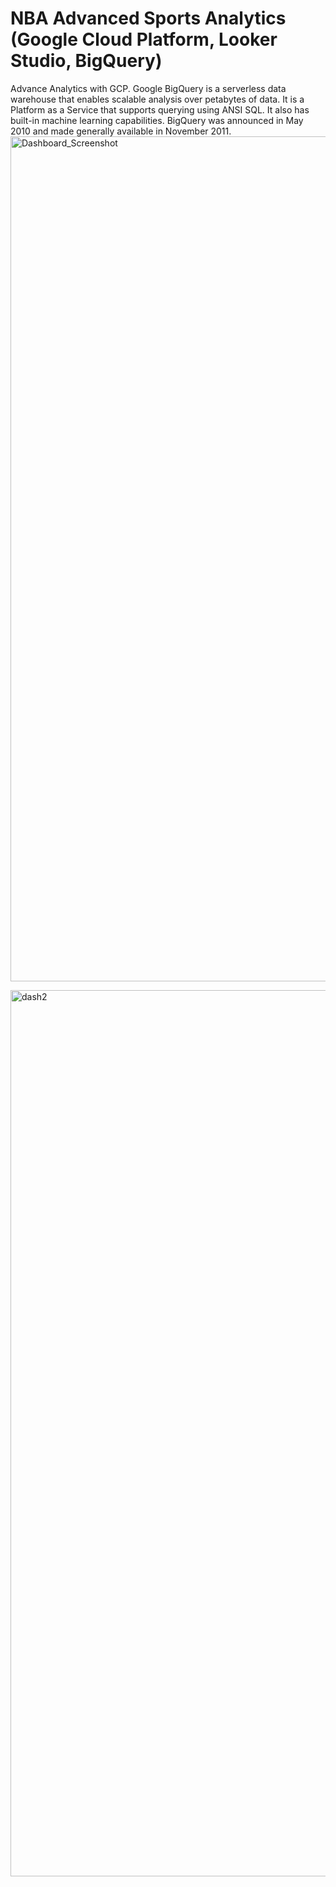 # NBA Advanced Sports Analytics (Google Cloud Platform, Looker Studio, BigQuery)
Advance Analytics with GCP. Google BigQuery is a serverless data warehouse that enables scalable analysis over petabytes of data. It is a Platform as a Service that supports querying using ANSI SQL. It also has built-in machine learning capabilities. BigQuery was announced in May 2010 and made generally available in November 2011. 
<img width="1352" alt="Dashboard_Screenshot" src="https://github.com/user-attachments/assets/afcd5c94-f5a8-4aa6-b470-a186fb56401c" />


<img width="1418" alt="dash2" src="https://github.com/user-attachments/assets/9277240a-cdbc-4f7a-a1f0-55fae44ed1b0" />
